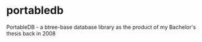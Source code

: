 # portabledb
PortableDB - a btree-base database library as the product of my Bachelor's thesis back in 2008
